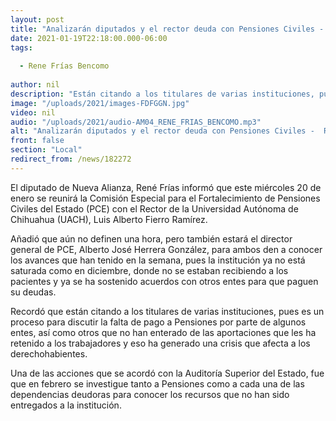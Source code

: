 ```yaml
---
layout: post
title: "Analizarán diputados y el rector deuda con Pensiones Civiles -  Rene Frías "
date: 2021-01-19T22:18:00.000-06:00
tags:
  
  - Rene Frías Bencomo
  
author: nil
description: "Están citando a los titulares de varias instituciones, pues es un proceso para discutir la falta de pago a Pensiones por parte de algunos entes"
image: "/uploads/2021/images-FDFGGN.jpg"
video: nil
audio: "/uploads/2021/audio-AM04_RENE_FRIAS_BENCOMO.mp3"
alt: "Analizarán diputados y el rector deuda con Pensiones Civiles -  Rene Frías "
front: false
section: "Local"
redirect_from: /news/182272
---
```


El diputado de Nueva Alianza, René Frías informó  que este miércoles 20 de enero se reunirá la Comisión Especial para el Fortalecimiento de Pensiones Civiles del Estado (PCE) con el Rector de la Universidad Autónoma de Chihuahua (UACH), Luis Alberto Fierro Ramírez.

Añadió que aún no definen una hora, pero también estará el director general de PCE, Alberto José Herrera González, para ambos den a conocer los avances que han tenido en la semana, pues la institución ya no está saturada como en diciembre, donde no se estaban recibiendo a los pacientes y ya se ha sostenido acuerdos con otros entes para que paguen su deudas.

Recordó que están citando a los titulares de varias instituciones, pues es un proceso para discutir la falta de pago a Pensiones por parte de algunos entes, así como otros que no han enterado de las aportaciones que les ha retenido a los trabajadores y eso ha generado una crisis que afecta a los derechohabientes.

Una de las acciones que se acordó con la Auditoría Superior del Estado, fue que en febrero se investigue tanto a Pensiones como a cada una de las dependencias deudoras para conocer los recursos que no han sido entregados a la institución.